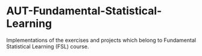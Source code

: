 # AUT-Fundamental-Statistical-Learning
Implementations of the exercises and projects which belong to Fundamental Statistical Learning (FSL) course.
